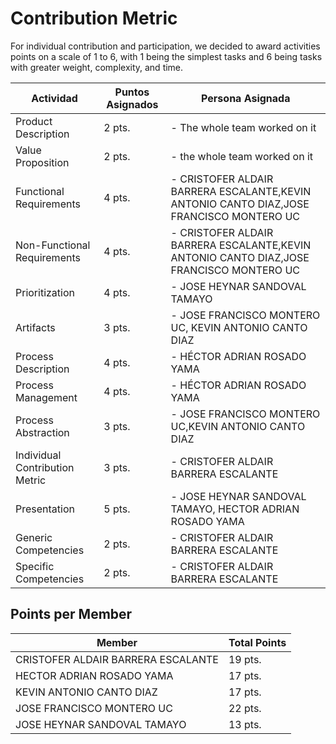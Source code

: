# Contribution Metric
For individual contribution and participation, we decided to award activities points on a scale of 1 to 6, with 1 being the simplest tasks and 6 being tasks with greater weight, complexity, and time.  

|Actividad|Puntos Asignados|Persona Asignada|
|--|--|--|
|Product Description|2 pts.|- The whole team worked on it||
|Value Proposition|2 pts.|- the whole team worked on it|
|Functional Requirements|4 pts.|- CRISTOFER ALDAIR BARRERA ESCALANTE,KEVIN ANTONIO CANTO DIAZ,JOSE FRANCISCO MONTERO UC |
|Non-Functional Requirements|4 pts.|- CRISTOFER ALDAIR BARRERA ESCALANTE,KEVIN ANTONIO CANTO DIAZ,JOSE FRANCISCO MONTERO UC|
|Prioritization|4 pts.|- JOSE HEYNAR SANDOVAL TAMAYO|
|Artifacts|3 pts.|- JOSE FRANCISCO MONTERO UC, KEVIN ANTONIO CANTO DIAZ |
|Process Description|4 pts.|- HÉCTOR ADRIAN ROSADO YAMA|
|Process Management|4 pts.|- HÉCTOR ADRIAN ROSADO YAMA|
|Process Abstraction|3 pts.|- JOSE FRANCISCO MONTERO UC,KEVIN ANTONIO CANTO DIAZ|
|Individual Contribution Metric|3 pts.|- CRISTOFER ALDAIR BARRERA ESCALANTE|
|Presentation|5 pts.|- JOSE HEYNAR SANDOVAL TAMAYO, HECTOR ADRIAN ROSADO YAMA |
|Generic Competencies|2 pts.|- CRISTOFER ALDAIR BARRERA ESCALANTE|
|Specific Competencies|2 pts.|- CRISTOFER ALDAIR BARRERA ESCALANTE|



## Points per Member
|Member|Total Points|
|---|---
|CRISTOFER ALDAIR BARRERA ESCALANTE|19 pts.
|HECTOR ADRIAN ROSADO YAMA|17 pts.
|KEVIN ANTONIO CANTO DIAZ|17 pts.
|JOSE FRANCISCO MONTERO UC|22 pts.
|JOSE HEYNAR SANDOVAL TAMAYO|13 pts.

